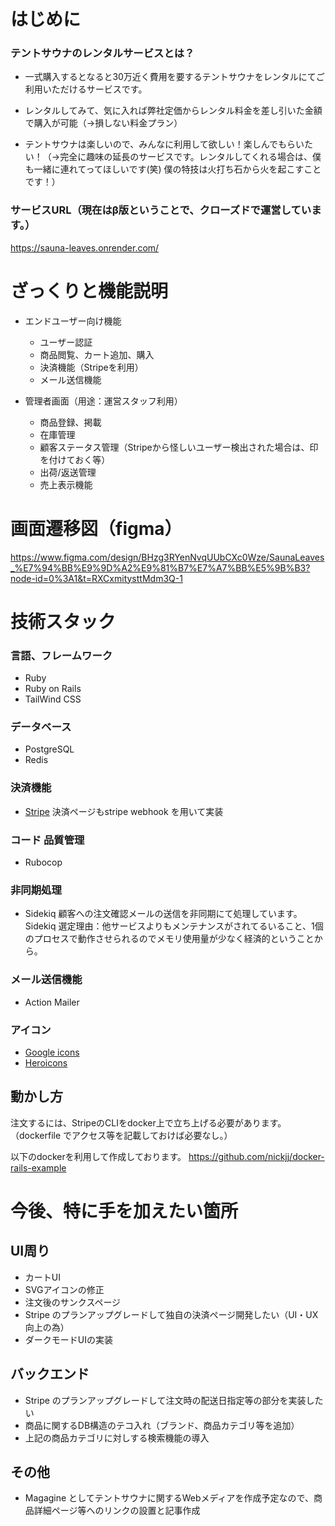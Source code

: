 # はじめに
### テントサウナのレンタルサービスとは？
- 一式購入するとなると30万近く費用を要するテントサウナをレンタルにてご利用いただけるサービスです。
- レンタルしてみて、気に入れば弊社定価からレンタル料金を差し引いた金額で購入が可能（→損しない料金プラン）

- テントサウナは楽しいので、みんなに利用して欲しい！楽しんでもらいたい！（→完全に趣味の延長のサービスです。レンタルしてくれる場合は、僕も一緒に連れてってほしいです(笑) 僕の特技は火打ち石から火を起こすことです！）

### サービスURL（現在はβ版ということで、クローズドで運営しています。）
https://sauna-leaves.onrender.com/

# ざっくりと機能説明
- エンドユーザー向け機能
  - ユーザー認証
  - 商品閲覧、カート追加、購入
  - 決済機能（Stripeを利用）
  - メール送信機能

- 管理者画面（用途：運営スタッフ利用）
  - 商品登録、掲載
  - 在庫管理
  - 顧客ステータス管理（Stripeから怪しいユーザー検出された場合は、印を付けておく等）
  - 出荷/返送管理
  - 売上表示機能

# 画面遷移図（figma）
https://www.figma.com/design/BHzg3RYenNvqUUbCXc0Wze/SaunaLeaves_%E7%94%BB%E9%9D%A2%E9%81%B7%E7%A7%BB%E5%9B%B3?node-id=0%3A1&t=RXCxmitysttMdm3Q-1

# 技術スタック

### 言語、フレームワーク
- Ruby
- Ruby on Rails
- TailWind CSS

### データベース
- PostgreSQL
- Redis

### 決済機能
- [Stripe](https://stripe.com/docs/api)
 決済ページもstripe webhook を用いて実装

### コード 品質管理
- Rubocop

### 非同期処理
- Sidekiq
顧客への注文確認メールの送信を非同期にて処理しています。
Sidekiq 選定理由：他サービスよりもメンテナンスがされてるいること、1個のプロセスで動作させられるのでメモリ使用量が少なく経済的ということから。

### メール送信機能
- Action Mailer

### アイコン
- [Google icons](https://fonts.google.com/icons)
- [Heroicons](https://heroicons.com/)

## 動かし方
注文するには、StripeのCLIをdocker上で立ち上げる必要があります。
（dockerfile でアクセス等を記載しておけば必要なし。）

以下のdockerを利用して作成しております。
https://github.com/nickjj/docker-rails-example

# 今後、特に手を加えたい箇所
## UI周り
- カートUI
- SVGアイコンの修正
- 注文後のサンクスページ
- Stripe のプランアップグレードして独自の決済ページ開発したい（UI・UX向上の為）
- ダークモードUIの実装

## バックエンド
- Stripe のプランアップグレードして注文時の配送日指定等の部分を実装したい
- 商品に関するDB構造のテコ入れ（ブランド、商品カテゴリ等を追加）
- 上記の商品カテゴリに対しする検索機能の導入

## その他
- Magagine としてテントサウナに関するWebメディアを作成予定なので、商品詳細ページ等へのリンクの設置と記事作成
